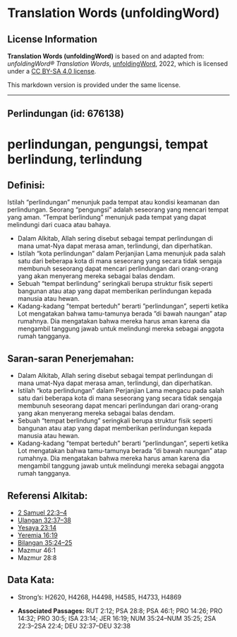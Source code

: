 # Translation Words (unfoldingWord)

## License Information

**Translation Words (unfoldingWord)** is based on and adapted from: _unfoldingWord® Translation Words_, [unfoldingWord](https://unfoldingword.org/utw), 2022, which is licensed under a [CC BY-SA 4.0 license](https://creativecommons.org/licenses/by-sa/4.0/legalcode.en).

This markdown version is provided under the same license.



--------------------------------

## Perlindungan (id: 676138)

perlindungan, pengungsi, tempat berlindung, terlindung
======================================================

Definisi:
---------

Istilah “perlindungan” menunjuk pada tempat atau kondisi keamanan dan perlindungan. Seorang “pengungsi” adalah seseorang yang mencari tempat yang aman. “Tempat berlindung” menunjuk pada tempat yang dapat melindungi dari cuaca atau bahaya.

* Dalam Alkitab, Allah sering disebut sebagai tempat perlindungan di mana umat\-Nya dapat merasa aman, terlindungi, dan diperhatikan.
* Istilah “kota perlindungan” dalam Perjanjian Lama menunjuk pada salah satu dari beberapa kota di mana seseorang yang secara tidak sengaja membunuh seseorang dapat mencari perlindungan dari orang\-orang yang akan menyerang mereka sebagai balas dendam.
* Sebuah “tempat berlindung” seringkali berupa struktur fisik seperti bangunan atau atap yang dapat memberikan perlindungan kepada manusia atau hewan.
* Kadang\-kadang ”tempat berteduh” berarti ”perlindungan”, seperti ketika Lot mengatakan bahwa tamu\-tamunya berada ”di bawah naungan” atap rumahnya. Dia mengatakan bahwa mereka harus aman karena dia mengambil tanggung jawab untuk melindungi mereka sebagai anggota rumah tangganya.

Saran\-saran Penerjemahan:
--------------------------

* Dalam Alkitab, Allah sering disebut sebagai tempat perlindungan di mana umat\-Nya dapat merasa aman, terlindungi, dan diperhatikan.
* Istilah “kota perlindungan” dalam Perjanjian Lama mengacu pada salah satu dari beberapa kota di mana seseorang yang secara tidak sengaja membunuh seseorang dapat mencari perlindungan dari orang\-orang yang akan menyerang mereka sebagai balas dendam.
* Sebuah “tempat berlindung” seringkali berupa struktur fisik seperti bangunan atau atap yang dapat memberikan perlindungan kepada manusia atau hewan.
* Kadang\-kadang ”tempat berteduh” berarti ”perlindungan”, seperti ketika Lot mengatakan bahwa tamu\-tamunya berada ”di bawah naungan” atap rumahnya. Dia mengatakan bahwa mereka harus aman karena dia mengambil tanggung jawab untuk melindungi mereka sebagai anggota rumah tangganya.

Referensi Alkitab:
------------------

* [2 Samuel 22:3–4](https://ref.ly/2Sam0:0)
* [Ulangan 32:37–38](https://ref.ly/Deut32:37-Deut32:38)
* [Yesaya 23:14](https://ref.ly/Isa23:14)
* [Yeremia 16:19](https://ref.ly/Jer16:19)
* [Bilangan 35:24–25](https://ref.ly/Num35:24-Num35:25)
* Mazmur 46:1
* Mazmur 28:8

Data Kata:
----------

* Strong’s: H2620, H4268, H4498, H4585, H4733, H4869

* **Associated Passages:** RUT 2:12; PSA 28:8; PSA 46:1; PRO 14:26; PRO 14:32; PRO 30:5; ISA 23:14; JER 16:19; NUM 35:24–NUM 35:25; 2SA 22:3–2SA 22:4; DEU 32:37–DEU 32:38

